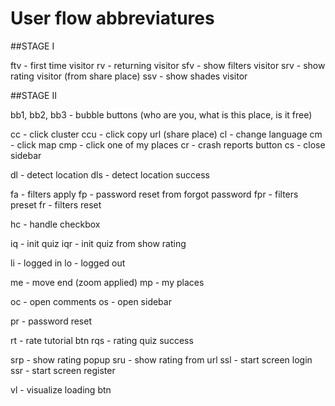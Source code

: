 # User flow abbreviatures

##STAGE I

ftv - first time visitor
rv - returning visitor
sfv - show filters visitor
srv - show rating visitor (from share place)
ssv - show shades visitor

##STAGE II

bb1, bb2, bb3 - bubble buttons (who are you, what is this place, is it free)

cc - click cluster
ccu - click copy url (share place)
cl - change language
cm - click map
cmp - click one of my places
cr - crash reports button
cs - close sidebar

dl - detect location
dls - detect location success

fa - filters apply
fp - password reset from forgot password
fpr - filters preset
fr - filters reset

hc - handle checkbox

iq - init quiz
iqr - init quiz from show rating

li - logged in
lo - logged out

me - move end (zoom applied)
mp - my places

oc - open comments
os - open sidebar

pr - password reset

rt - rate tutorial btn
rqs - rating quiz success

srp - show rating popup
sru - show rating from url
ssl - start screen login
ssr - start screen register

vl - visualize loading btn
